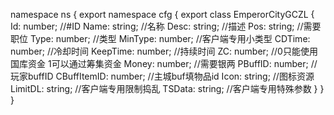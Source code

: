 namespace ns {
	export namespace cfg {
		export class EmperorCityGCZL {
			Id: number;		//#ID
			Name: string;		//名称
			Desc: string;		//描述
			Pos: string;		//需要职位
			Type: number;		//类型
			MinType: number;		//客户端专用小类型
			CDTime: number;		//冷却时间
			KeepTime: number;		//持续时间
			ZC: number;		//0只能使用国库资金 1可以通过筹集资金
			Money: number;		//需要银两
			PBuffID: number;		//玩家buffID
			CBuffItemID: number;		//主城buf填物品id
			Icon: string;		//图标资源
			LimitDL: string;		//客户端专用限制捣乱
			TSData: string;		//客户端专用特殊参数
		}
	}
}